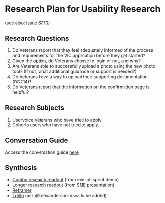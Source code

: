 # Research Plan for Usability Research 
(see also: [Issue 6770](https://github.com/department-of-veterans-affairs/vets.gov-team/issues/6770))

## Research Questions
1. Do Veterans report that they feel adequately informed of the process and requirements for the VIC application before they get started? 
2. Given the option, do Veterans choose to login or not, and why? 
3. Are Veterans able to successfully upload a photo using the new photo tool? (If not, what additional guidance or support is needed?) 
4. Do Veterans have a way to upload their supporting documentation (DD214)? 
5. Do Veterans report that the information on the confirmation page is helpful?

## Research Subjects
1) Uservoice Veterans who have tried to apply
2) Cohorts users who have not tried to apply. 

## Conversation Guide 
Access the conversation guide [here](https://github.com/department-of-veterans-affairs/vets.gov-team/blob/master/Products/Records/Veteran%20Identification%20Card%20v2/research/usability_test_jan_18/Conversation_guide.md) 

## Synthesis
- [Combo research readout](https://github.com/department-of-veterans-affairs/vets.gov-team/blob/master/Products/Records/Veteran%20Identification%20Card%20v2/research/usability_test_jan_18/Combo%20Research%20Readout%20Jan%202018.pptx) (from end-of-sprint demo)
- [Longer research readout](https://github.com/department-of-veterans-affairs/vets.gov-team/blob/master/Products/Records/Veteran%20Identification%20Card%20v2/research/usability_test_jan_18/Usability%20Research%20Readout%20Jan%2022-26.pptx) (from SME presentation)
- [Reframer](https://www.optimalworkshop.com/a/adhoc/reframer/projects/ebfe6381-81d4-47c8-94fa-6d690c068ed9)  
- [Trello](https://trello.com/b/Svowg4H5/vic-research-post-its) (ask @lalexanderson-dsva to be added) 
